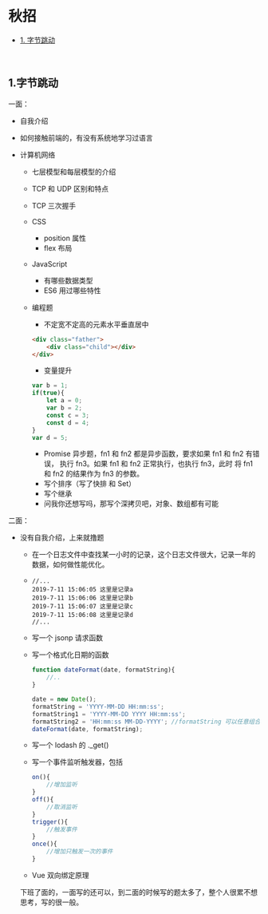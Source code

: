 # 秋招

* [1. 字节跳动](#1字节跳动)

<br>

## 1.字节跳动
一面：

 * 自我介绍

* 如何接触前端的，有没有系统地学习过语言

* 计算机网络

  * 七层模型和每层模型的介绍
  * TCP 和 UDP 区别和特点
  * TCP 三次握手

  * CSS

      * position 属性
      * flex 布局

  * JavaScript

      * 有哪些数据类型
      * ES6 用过哪些特性

  * 编程题

      * 不定宽不定高的元素水平垂直居中

    ```html
    <div class="father">
        <div class="child"></div>
    </div>
    ```

      * 变量提升

    ```javascript
    var b = 1;
    if(true){
        let a = 0;
        var b = 2;
        const c = 3;
        const d = 4;
    }
    var d = 5;
    ```

      * Promise 异步题，fn1 和 fn2 都是异步函数，要求如果 fn1 和 fn2 有错误， 执行 fn3。如果 fn1 和 fn2 正常执行，也执行 fn3，此时 将 fn1 和 fn2 的结果作为 fn3 的参数。
      * 写个排序（写了快排 和 Set）
      * 写个继承
      * 问我你还想写吗，那写个深拷贝吧，对象、数组都有可能  

二面：

- 没有自我介绍，上来就撸题

  - 在一个日志文件中查找某一小时的记录，这个日志文件很大，记录一年的数据，如何做性能优化。

  - ```
    //...
    2019-7-11 15:06:05 这里是记录a
    2019-7-11 15:06:06 这里是记录b
    2019-7-11 15:06:07 这里是记录c
    2019-7-11 15:06:08 这里是记录d
    //...
    ```

  - 写一个 jsonp 请求函数

  - 写一个格式化日期的函数

    ```javascript
    function dateFormat(date, formatString){
        //..
    }
    
    date = new Date();
    formatString = 'YYYY-MM-DD HH:mm:ss';
    formatString1 = 'YYYY-MM-DD YYYY HH:mm:ss';
    formatString2 = 'HH:mm:ss MM-DD-YYYY'; //formatString 可以任意组合
    dateFormat(date, formatString);
    ```

  - 写一个 lodash 的 ._get()

  - 写一个事件监听触发器，包括 

    ```javascript
    on(){
        //增加监听 
    }
    off(){
     	//取消监听   
    } 
    trigger(){
        //触发事件
    }    
    once(){
        //增加只触发一次的事件
    } 
    ```

  - Vue 双向绑定原理

  

  ​	下班了面的，一面写的还可以，到二面的时候写的题太多了，整个人很累不想思考，写的很一般。


